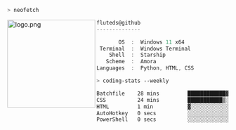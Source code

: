 ```zsh
> neofetch
```

<!--img align="left" src="https://github.com/fluteds.png" alt="logo.png" width="200"/>-->
<img align="left" src="https://external-content.duckduckgo.com/iu/?u=https%3A%2F%2F78.media.tumblr.com%2F975fca5f82161b190efdcaa05ffbd4ec%2Ftumblr_p6q6m9TJF01x3p3jmo1_500.png&f=1&nofb=1" alt="logo.png" width="200"/>

```csharp
fluteds@github
--------------

       OS  :  Windows 11 x64
 Terminal  :  Windows Terminal
    Shell  :  Starship
   Scheme  :  Amora
Languages  :  Python, HTML, CSS
```

```zsh
> coding-stats --weekly
```

<!--START_SECTION:waka-->

```txt
Batchfile    28 mins         ████████████▓░░░░░░░░░░░░   51.13 %
CSS          24 mins         ███████████▒░░░░░░░░░░░░░   45.03 %
HTML         1 min           ▓░░░░░░░░░░░░░░░░░░░░░░░░   03.10 %
AutoHotkey   0 secs          ░░░░░░░░░░░░░░░░░░░░░░░░░   00.62 %
PowerShell   0 secs          ░░░░░░░░░░░░░░░░░░░░░░░░░   00.11 %
```

<!--END_SECTION:waka-->

